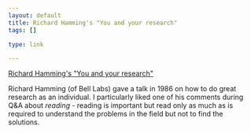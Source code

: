 ```yaml
--- 
layout: default
title: Richard Hamming's "You and your research"
tags: []

type: link

---
```

<a href="http://www.cs.virginia.edu/~robins/YouAndYourResearch.html">Richard Hamming's "You and your research"</a>

Richard Hamming (of Bell Labs) gave a talk in 1986 on how to do great research as an individual. I particularly liked one of his comments during Q&A about *reading* - reading is important but read only as much as is required to understand the problems in the field but not to find the solutions.
